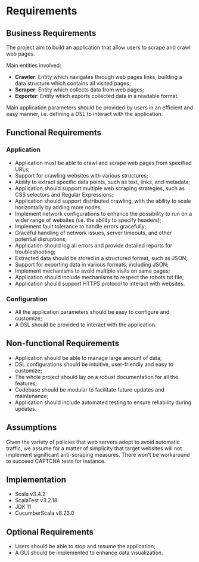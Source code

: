 # Requirements

## Business Requirements

The project aim to build an application that allow users to scrape and crawl web pages.

Main entities involved:
- **Crawler**: Entity which navigates through web pages links, building a data structure which contains all visited pages; 
- **Scraper**: Entity which collects data from web pages;
- **Exporter**: Entity which exports collected data in a readable format.

Main application parameters should be provided by users in an efficient and easy manner, i.e. defining a DSL to
interact with the application.

## Functional Requirements

### Application

- Application must be able to crawl and scrape web pages from specified URLs;
- Support for crawling websites with various structures;
- Ability to extract specific data points, such as text, links, and metadata;
- Application should support multiple web scraping strategies, such as CSS selectors and Regular Expressions;
- Application should support distributed crawling, with the ability to scale horizontally by adding more nodes;
- Implement network configurations to enhance the possibility to run on a wider range of websites (i.e. the ability to specify headers);
- Implement fault tolerance to handle errors gracefully;
- Graceful handling of network issues, server timeouts, and other potential disruptions;
- Application should log all errors and provide detailed reports for troubleshooting;
- Extracted data should be stored in a structured format, such as JSON;
- Support for exporting data in various formats, including JSON;
- Implement mechanisms to avoid multiple visits on same pages; 
- Application should include mechanisms to respect the robots.txt file;
- Application should support HTTPS protocol to interact with websites.

### Configuration

- All the application parameters should be easy to configure and customize;
- A DSL should be provided to interact with the application.

## Non-functional Requirements

- Application should be able to manage large amount of data;
- DSL configurations should be intuitive, user-friendly and easy to customize;
- The whole project should lay on a robust documentation for all the features;
- Codebase should be modular to facilitate future updates and maintenance;
- Application should include automated testing to ensure reliability during updates.

## Assumptions

Given the variety of policies that web servers adopt to avoid automatic traffic, we assume for a matter of
simplicity that target websites will not implement significant anti-scraping measures. There won't be workaround to
succeed CAPTCHA tests for instance.

## Implementation

- Scala v3.4.2
- ScalaTest v3.2.18
- JDK 11
- CucumberScala v8.23.0

## Optional Requirements

- Users should be able to stop and resume the application;
- A GUI should be implemented to enhance data visualization.
